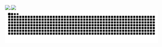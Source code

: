 <a href="https://github.com/anuraghazra/github-readme-stats">
  <img height=200 align="center" src="https://github-stats.rabahz.com/api?username=rabahzeineddine&theme=transparent&show=reviews,prs_merged,prs_merged_percentage&show_icons=true" />
</a>
<a href="https://github.com/anuraghazra/convoychat">
  <img height=200 align="center" src="https://github-stats.rabahz.com/api/top-langs/?username=rabahzeineddine&theme=transparent&size_weight=0.5&count_weight=0.5&hide=php" />
</a>

<picture>
  <source media="(prefers-color-scheme: dark)" srcset="https://raw.githubusercontent.com/rabahzeineddine/rabahzeineddine/output/github-contribution-grid-snake-dark.svg">
  <source media="(prefers-color-scheme: light)" srcset="https://raw.githubusercontent.com/rabahzeineddine/rabahzeineddine/output/github-contribution-grid-snake.svg">
  <img alt="github contribution grid snake animation" src="https://raw.githubusercontent.com/rabahzeineddine/rabahzeineddine/output/github-contribution-grid-snake.svg">
</picture>
